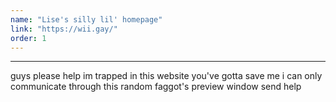 ```yaml
---
name: "Lise's silly lil' homepage"
link: "https://wii.gay/"
order: 1
---
```

<hr />
guys please help im trapped in this website you've gotta save me i can only
communicate through this random faggot's preview window send help

